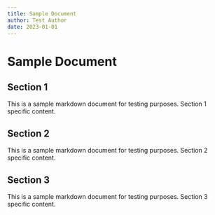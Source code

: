```yaml
---
title: Sample Document
author: Test Author
date: 2023-01-01
---
```


# Sample Document

## Section 1

This is a sample markdown document for testing purposes. Section 1 specific content.

## Section 2

This is a sample markdown document for testing purposes. Section 2 specific content.

## Section 3

This is a sample markdown document for testing purposes. Section 3 specific content.

